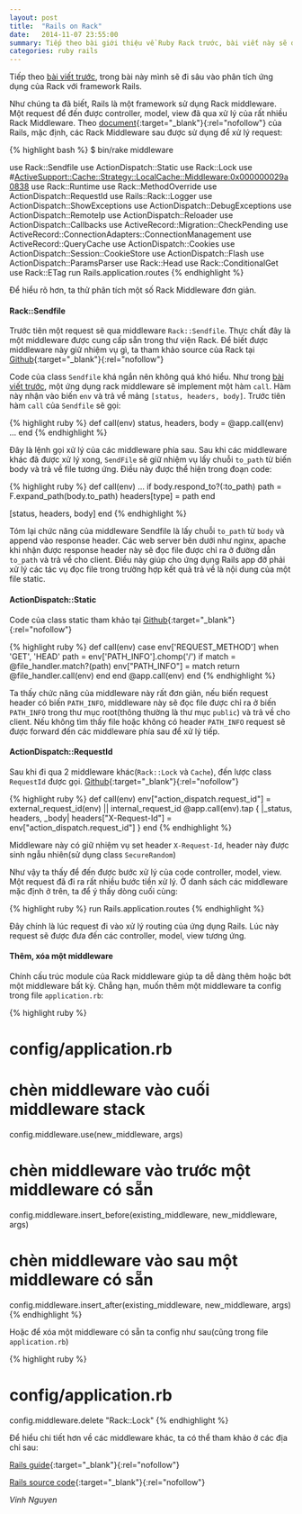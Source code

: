 ```yaml
---
layout: post
title:  "Rails on Rack"
date:   2014-11-07 23:55:00
summary: Tiếp theo bài giới thiệu về Ruby Rack trước, bài viết này sẽ đi sâu vào phân tích ứng dụng của Rack trong Rails.
categories: ruby rails
---
```


Tiếp theo [bài viết trước](http://zinh.github.io/ruby/2014/10/16/gioi-thieu-ruby-rack.html), trong bài này mình sẽ đi sâu vào phân tích ứng dụng của Rack với framework Rails.

Như chúng ta đã biết, Rails là một framework sử dụng Rack middleware. Một request để đến được controller, model, view đã qua xử lý của rất nhiều Rack Middleware. Theo [document](http://guides.rubyonrails.org/rails_on_rack.html#inspecting-middleware-stack){:target="_blank"}{:rel="nofollow"} của Rails, mặc định, các Rack Middleware sau được sử dụng để xử lý request:

{% highlight bash %}
$ bin/rake middleware

use Rack::Sendfile
use ActionDispatch::Static
use Rack::Lock
use #<ActiveSupport::Cache::Strategy::LocalCache::Middleware:0x000000029a0838>
use Rack::Runtime
use Rack::MethodOverride
use ActionDispatch::RequestId
use Rails::Rack::Logger
use ActionDispatch::ShowExceptions
use ActionDispatch::DebugExceptions
use ActionDispatch::RemoteIp
use ActionDispatch::Reloader
use ActionDispatch::Callbacks
use ActiveRecord::Migration::CheckPending
use ActiveRecord::ConnectionAdapters::ConnectionManagement
use ActiveRecord::QueryCache
use ActionDispatch::Cookies
use ActionDispatch::Session::CookieStore
use ActionDispatch::Flash
use ActionDispatch::ParamsParser
use Rack::Head
use Rack::ConditionalGet
use Rack::ETag
run Rails.application.routes
{% endhighlight %}

Để hiểu rõ hơn, ta thử phân tích một số Rack Middleware đơn giản.

#### Rack::Sendfile

Trước tiên một request sẽ qua middleware `Rack::Sendfile`. Thực chất đây là một middleware được cung cấp sẵn trong thư viện Rack. Để biết được middleware này giữ nhiệm vụ gì, ta tham khảo source của Rack tại [Github]( https://github.com/rack/rack/blob/master/lib/rack/sendfile.rb){:target="_blank"}{:rel="nofollow"}

Code của class `Sendfile` khá ngắn nên không quá khó hiểu. Như trong [bài viết trước](http://zinh.github.io/ruby/2014/10/16/gioi-thieu-ruby-rack.html), một ứng dụng rack middleware sẽ implement một hàm `call`. Hàm này nhận vào biến `env` và trả về mảng `[status, headers, body]`. Trước tiên hàm `call` của `Sendfile` sẽ gọi:

{% highlight ruby %}
def call(env)
  status, headers, body = @app.call(env)
  ...
end
{% endhighlight %}

Đây là lệnh gọi xử lý của các middleware phía sau. Sau khi các middleware khác đã được xử lý xong, `SendFile` sẽ giữ nhiệm vụ lấy chuỗi `to_path` từ biến body và trả về file tương ứng. Điều này được thể hiện trong đoạn code:

{% highlight ruby %}
def call(env)
   ...
   if body.respond_to?(:to_path)
     path = F.expand_path(body.to_path)
     headers[type] = path
   end

   [status, headers, body]
end
{% endhighlight %}

Tóm lại chức năng của middleware Sendfile là lấy chuỗi `to_path` từ `body` và append vào response header. Các web server bên dưới như nginx, apache khi nhận được response header này sẽ đọc file được chỉ ra ở đường dẫn `to_path` và trả về cho client. Điều này giúp cho ứng dụng Rails app đỡ phải xử lý các tác vụ đọc file trong trường hợp kết quả trả về là nội dung của một file static.

#### ActionDispatch::Static

Code của class static tham khảo tại [Github](https://github.com/rails/rails/blob/master/actionpack/lib/action_dispatch/middleware/static.rb#L97){:target="_blank"}{:rel="nofollow"}

{% highlight ruby %}
def call(env)
  case env['REQUEST_METHOD']
  when 'GET', 'HEAD'
    path = env['PATH_INFO'].chomp('/')
    if match = @file_handler.match?(path)
      env["PATH_INFO"] = match
      return @file_handler.call(env)
    end
  end
  @app.call(env)
end
{% endhighlight %}

Ta thấy chức năng của middleware này rất đơn giản, nếu biến request header có biến `PATH_INFO`, middleware này sẽ đọc file được chỉ ra ở biến `PATH_INFO` trong thư mục root(thông thường là thư mục `public`) và trả về cho client. Nếu không tìm thấy file hoặc không có header `PATH_INFO` request sẽ được forward đến các middleware phía sau để xử lý tiếp.


#### ActionDispatch::RequestId

Sau khi đi qua 2 middleware khác(`Rack::Lock` và `Cache`), đến lược class `RequestId` được gọi. [Github](https://github.com/rails/rails/blob/master/actionpack/lib/action_dispatch/middleware/request_id.rb){:target="_blank"}{:rel="nofollow"}

{% highlight ruby %}
def call(env)
  env["action_dispatch.request_id"] = external_request_id(env) || internal_request_id
  @app.call(env).tap { |_status, headers, _body| headers["X-Request-Id"] = env["action_dispatch.request_id"] }
end
{% endhighlight %}

Middleware này có giữ nhiệm vụ set header `X-Request-Id`, header này được sinh ngẫu nhiên(sử dụng class `SecureRandom`)

Như vậy ta thấy để đến được bước xử lý của code controller, model, view. Một request đã đi ra rất nhiều bước tiền xử lý. Ở danh sách các middleware mặc định ở trên, ta để ý thấy dòng cuối cùng:

{% highlight ruby %}
run Rails.application.routes
{% endhighlight %}

Đây chính là lúc request đi vào xử lý routing của ứng dụng Rails. Lúc này request sẽ được đưa đến các controller, model, view tương ứng.

#### Thêm, xóa một middleware

Chính cấu trúc module của Rack middleware giúp ta dễ dàng thêm hoặc bớt một middleware bất kỳ. Chẳng hạn, muốn thêm một middleware ta config trong file `application.rb`:

{% highlight ruby %}
# config/application.rb
# chèn middleware vào cuối middleware stack
config.middleware.use(new_middleware, args)

# chèn middleware vào trước một middleware có sẵn
config.middleware.insert_before(existing_middleware, new_middleware, args) 

# chèn middleware vào sau một middleware có sẵn
config.middleware.insert_after(existing_middleware, new_middleware, args) 
{% endhighlight %}

Hoặc để xóa một middleware có sẵn ta config như sau(cũng trong file `application.rb`)

{% highlight ruby %}
# config/application.rb
config.middleware.delete "Rack::Lock"
{% endhighlight %}

Để hiểu chi tiết hơn về các middleware khác, ta có thể tham khảo ở các địa chỉ sau:

[Rails guide](http://guides.rubyonrails.org/rails_on_rack.html){:target="_blank"}{:rel="nofollow"}

[Rails source code](https://github.com/rails/rails){:target="_blank"}{:rel="nofollow"}

*Vinh Nguyen*
